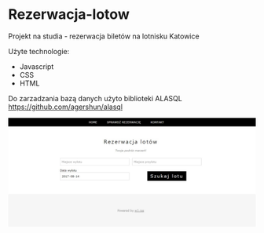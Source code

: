 # Rezerwacja-lotow
Projekt na studia - rezerwacja biletów na lotnisku Katowice

Użyte technologie:
- Javascript
- CSS
- HTML

Do zarzadzania bazą danych użyto biblioteki ALASQL https://github.com/agershun/alasql




![Screenshot](screenshot.jpg)
